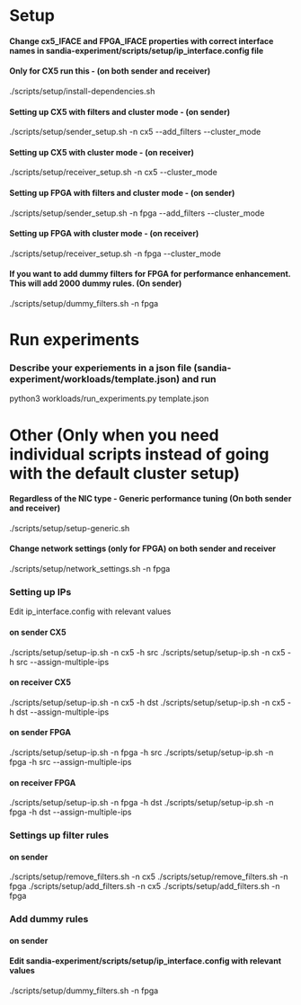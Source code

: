 # Setup

#### Change cx5_IFACE and FPGA_IFACE properties with correct interface names in sandia-experiment/scripts/setup/ip_interface.config file

#### Only for CX5 run this - (on both sender and receiver) 
./scripts/setup/install-dependencies.sh

#### Setting up CX5 with filters and cluster mode - (on sender)
./scripts/setup/sender_setup.sh -n cx5 --add_filters --cluster_mode

#### Setting up CX5 with cluster mode - (on receiver)
./scripts/setup/receiver_setup.sh -n cx5 --cluster_mode

#### Setting up FPGA with filters and cluster mode - (on sender)
./scripts/setup/sender_setup.sh -n fpga --add_filters --cluster_mode

#### Setting up FPGA with cluster mode - (on receiver)
./scripts/setup/receiver_setup.sh -n fpga --cluster_mode

#### If you want to add dummy filters for FPGA for performance enhancement. This will add 2000 dummy rules. (On sender)
./scripts/setup/dummy_filters.sh -n fpga

# Run experiments

### Describe your experiements in a json file (sandia-experiment/workloads/template.json) and run 
python3 workloads/run_experiments.py template.json

# Other (Only when you need individual scripts instead of going with the default cluster setup)

#### Regardless of the NIC type - Generic performance tuning (On both sender and receiver)
./scripts/setup/setup-generic.sh

#### Change network settings (only for FPGA) on both sender and receiver
./scripts/setup/network_settings.sh -n fpga

### Setting up IPs
Edit ip_interface.config with relevant  values
#### on sender CX5
./scripts/setup/setup-ip.sh -n cx5 -h src 
./scripts/setup/setup-ip.sh -n cx5 -h src --assign-multiple-ips 
#### on receiver CX5
./scripts/setup/setup-ip.sh -n cx5 -h dst
./scripts/setup/setup-ip.sh -n cx5 -h dst --assign-multiple-ips
#### on sender FPGA
./scripts/setup/setup-ip.sh -n fpga -h src 
./scripts/setup/setup-ip.sh -n fpga -h src --assign-multiple-ips 
#### on receiver FPGA
./scripts/setup/setup-ip.sh -n fpga -h dst
./scripts/setup/setup-ip.sh -n fpga -h dst --assign-multiple-ips

### Settings up filter rules
#### on sender
./scripts/setup/remove_filters.sh -n cx5
./scripts/setup/remove_filters.sh -n fpga
./scripts/setup/add_filters.sh -n cx5
./scripts/setup/add_filters.sh -n fpga

### Add dummy rules
#### on sender
#### Edit sandia-experiment/scripts/setup/ip_interface.config with relevant values
./scripts/setup/dummy_filters.sh -n fpga








